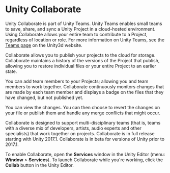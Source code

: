 Unity Collaborate
=================

Unity Collaborate is part of Unity Teams. Unity Teams enables small teams to save, share, and sync a Unity Project in a cloud-hosted environment. Using Collaborate allows your entire team to contribute to a Project, regardless of location or role. For more information on Unity Teams, see the [Teams page](https://unity3d.com/teams) on the Unity3d website.

Collaborate allows you to publish your projects to the cloud for storage. Collaborate maintains a history of the versions of the Project that publish, allowing you to restore individual files or your entire Project to an earlier state.

You can add team members to your Projects; allowing you and team members to work together. Collaborate continuously monitors changes that are made by each team member and displays a badge on the files that they have changed, but not published yet.

You can view the changes. You can then choose to revert the changes on your file or publish them and handle any merge conflicts that might occur.

Collaborate is designed to support multi-disciplinary teams (that is, teams with a diverse mix of developers, artists, audio experts and other specialists) that work together on projects.
Collaborate is in full release starting with Unity 2017.1. Collaborate is in beta for versions of Unity prior to 2017.1.

To enable Collaborate, open the __Services__ window in the Unity Editor (menu: __Window__ > __Services__). To launch Collaborate while you're working, click the __Collab__ button in the Unity Editor.

